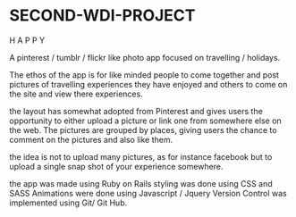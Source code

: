 # SECOND-WDI-PROJECT
H A P P Y 


A pinterest / tumblr / flickr like photo app focused on travelling / holidays.

The ethos of the app is for like minded people to come together and post pictures of travelling experiences they have enjoyed and others to come on the site and view there experiences.

the layout has somewhat adopted from Pinterest and gives users the opportunity to either upload a picture or link one from somewhere else on the web. The pictures are grouped by places, giving users the chance to comment on the pictures and also like them.

the idea is not to upload many pictures, as for instance facebook but to upload a single snap shot of your experience somewhere.

the app was made using Ruby on Rails
styling was done using CSS and SASS
Animations were done using Javascript / Jquery
Version Control was implemented using Git/ Git Hub.

